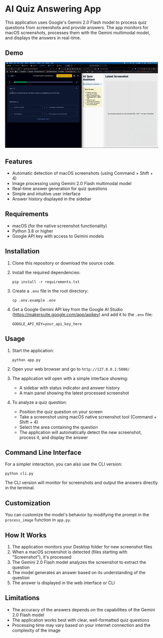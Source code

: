 # AI Quiz Answering App

This application uses Google's Gemini 2.0 Flash model to process quiz questions from screenshots and provide answers. The app monitors for macOS screenshots, processes them with the Gemini multimodal model, and displays the answers in real-time.

## Demo

![Demo of AI Quiz Assistant](demo.gif)

## Features

- Automatic detection of macOS screenshots (using Command + Shift + 4)
- Image processing using Gemini 2.0 Flash multimodal model
- Real-time answer generation for quiz questions
- Simple and intuitive user interface
- Answer history displayed in the sidebar

## Requirements

- macOS (for the native screenshot functionality)
- Python 3.8 or higher
- Google API key with access to Gemini models

## Installation

1. Clone this repository or download the source code.

2. Install the required dependencies:
   ```
   pip install -r requirements.txt
   ```

3. Create a `.env` file in the root directory:
   ```
   cp .env.example .env
   ```

4. Get a Google Gemini API key from the Google AI Studio (https://makersuite.google.com/app/apikey) and add it to the `.env` file:
   ```
   GOOGLE_API_KEY=your_api_key_here
   ```

## Usage

1. Start the application:
   ```
   python app.py
   ```

2. Open your web browser and go to `http://127.0.0.1:5000/`

3. The application will open with a simple interface showing:
   - A sidebar with status indicator and answer history
   - A main panel showing the latest processed screenshot

4. To analyze a quiz question:
   - Position the quiz question on your screen
   - Take a screenshot using macOS native screenshot tool (Command + Shift + 4)
   - Select the area containing the question
   - The application will automatically detect the new screenshot, process it, and display the answer

## Command Line Interface

For a simpler interaction, you can also use the CLI version:

```
python cli.py
```

The CLI version will monitor for screenshots and output the answers directly in the terminal.

## Customization

You can customize the model's behavior by modifying the prompt in the `process_image` function in `app.py`.

## How It Works

1. The application monitors your Desktop folder for new screenshot files
2. When a macOS screenshot is detected (files starting with "Screenshot"), it's processed
3. The Gemini 2.0 Flash model analyzes the screenshot to extract the question
4. The model generates an answer based on its understanding of the question
5. The answer is displayed in the web interface or CLI

## Limitations

- The accuracy of the answers depends on the capabilities of the Gemini 2.0 Flash model
- The application works best with clear, well-formatted quiz questions
- Processing time may vary based on your internet connection and the complexity of the image 